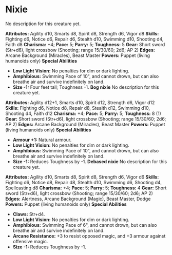 # Nixie

No description for this creature yet.

**Attributes:** Agility d10, Smarts d8, Spirit d8, Strength d6, Vigor
d8
**Skills:** Fighting d6, Notice d6, Repair d6, Stealth d10, Swimming
d10, Shooting d4, Faith d8
**Charisma:** +4; **Pace:** 5; **Parry:** 5; **Toughness:** 5
**Gear:** Short sword (Str+d6), light crossbow (Shooting; range
15/30/60; 2d6; AP 2)
**Edges:** Arcane Background (Miracles), Beast Master
**Powers:** Puppet (living humanoids only)
**Special Abilities**

- **Low Light Vision:** No penalties for dim or dark lighting.
- **Amphibious:** Swimming Pace of 10", and cannot drown, but can also
breathe air and survive indefinitely on land.
- **Size -1:** Four feet tall; Toughness -1.
**Bog nixie**
No description for this creature yet.

**Attributes:** Agility d12+1, Smarts d10, Spirit d12, Strength d6,
Vigor d12
**Skills:** Fighting d6, Notice d8, Repair d8, Stealth d12, Swimming
d10, Shooting d4, Faith d12
**Charisma:** +4; **Pace:** 5; **Parry:** 5; **Toughness:** 8 (1)
**Gear:** Short sword (Str+d6), light crossbow (Shooting; range
15/30/60; 2d6; AP 2)
**Edges:** Arcane Background (Miracles), Beast Master
**Powers:** Puppet (living humanoids only)
**Special Abilities**

- **Armour +1:** Natural armour.
- **Low Light Vision:** No penalties for dim or dark lighting.
- **Amphibious:** Swimming Pace of 10", and cannot drown, but can also
breathe air and survive indefinitely on land.
- **Size -1:** Reduces Toughness by -1.
**Debased nixie**
No description for this creature yet.

**Attributes:** Agility d10, Smarts d8, Spirit d8, Strength d6, Vigor
d6
**Skills:** Fighting d6, Notice d8, Repair d8, Stealth d10, Swimming d6,
Shooting d4, Spellcasting d8
**Charisma:** +4; **Pace:** 5; **Parry:** 5; **Toughness:** 4
**Gear:** Short sword (Str+d6), light crossbow (Shooting; range
15/30/60; 2d6; AP 2)
**Edges:** Alertness, Arcane Background (Magic), Beast Master, Dodge
**Powers:** Puppet (living humanoids only)
**Special Abilities**

- **Claws:** Str+d4.
- **Low Light Vision:** No penalties for dim or dark lighting.
- **Amphibious:** Swimming Pace of 6", and cannot drown, but can also
breathe air and survive indefinitely on land.
- **Arcane Resistance:** +3 to resist opposed magic, and +3 armour
against offensive magic.
- **Size -1:** Reduces Toughness by -1.
